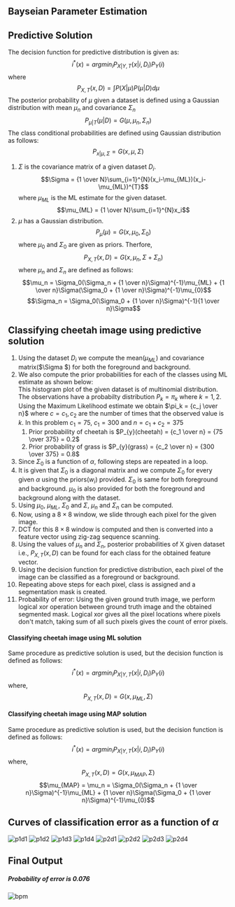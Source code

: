 ## Bayseian Parameter Estimation
## Predictive Solution
The decision function for predictive distribution is given as:
$$i^*(x) = argmin_i P_{X|Y,T}(x|i,D_i)P_Y(i)$$
where
$$P_{X,T}(x,D) = \int_{} P(X|\mu)P(\mu|D)d\mu$$
The posterior probability of $\mu$ given a dataset is defined using a Gaussian distribution with mean $\mu_n$ and covariance $\Sigma_n$
$$P_{\mu|T}(\mu|D) = G(\mu,\mu_n,\Sigma_n)$$
The class conditional probabilities are defined using Gaussian distribution as follows:
$$P_{x|\mu,\Sigma} = G(x,\mu,\Sigma)$$
1. $\Sigma$ is the covariance matrix of a given dataset $D_i$.
$$\Sigma = {1 \over N}\sum_{i=1}^{N}(x_i-\mu_{ML})(x_i-\mu_{ML})^{T}$$
where $\mu_{ML}$ is the ML estimate for the given dataset.
$$\mu_{ML} = {1 \over N}\sum_{i=1}^{N}x_i$$
2. $\mu$ has a Gaussian distribution.
$$P_{\mu}(\mu) = G(x,\mu_0,\Sigma_0) $$
where $\mu_0$ and $\Sigma_0$ are given as priors.
Therfore,
$$P_{X,T}(x,D) = G(x,\mu_n,\Sigma+\Sigma_n)$$
where $\mu_n$ and $\Sigma_n$ are defined as follows:
$$\mu_n = \Sigma_0(\Sigma_n + {1 \over n}\Sigma)^{-1}\mu_{ML} + {1 \over n}\Sigma(\Sigma_0 + {1 \over n}\Sigma)^{-1}\mu_{0}$$
$$\Sigma_n = \Sigma_0(\Sigma_0 + {1 \over n}\Sigma)^{-1}{1 \over n}\Sigma$$

## Classifying cheetah image using predictive solution
1. Using the dataset $D_i$ we compute the mean($\mu_{ML}$) and covariance matrix($\Sigma $) for both the foreground and background. 
2. We also compute the prior probabilities for each of the classes using ML estimate as shown below:<br>
   This histogram plot of the given dataset is of multinomial distribution. The observations have a probabilty distribution $P_k = \pi_k$ where $k = {1,2}$. Using the Maximum Likelihood estimate we obtain $\pi_k = {c_j \over n}$ where $c = {c_1,c_2}$ are the number of times that the observed value is $k$.
   In this problem $c_1 = 75$, $c_1 = 300$ and $n = c_1 + c_2 = 375$
   1. Prior probability of cheetah is 
        $P_{y}(cheetah) = {c_1 \over n}
            	               = {75 \over 375} = 0.2$
   2. Prior probability of grass is 
        $P_{y}(grass) = {c_2 \over n}
            	               = {300 \over 375} = 0.8$
3. Since $\Sigma_0$ is a function of $\alpha$, following steps are repeated in a loop.
4. It is given that $\Sigma_0$ is a diagonal matrix and we compute $\Sigma_0$ for every given $\alpha$ using the priors($w_i$) provided. $\Sigma_0$ is same for both foreground and background. $\mu_0$ is also provided for both the foreground and background along with the dataset.
5. Using $\mu_0$, $\mu_{ML}$, $\Sigma_0$ and $\Sigma$, $\mu_n$ and $\Sigma_n$ can be computed. 
6. Now, using a $8\times8$ window, we slide through each pixel for the given image.
7. DCT for this $8\times8$ window is computed and then is converted into a feature vector using zig-zag sequence scanning.
8. Using the values of $\mu_n$ and $\Sigma_n$, posterior probabilities of X given dataset i.e., $P_{X,T}(x,D)$ can be found for each class for the obtained feature vector.
9. Using the decision function for predictive distribution, each pixel of the image can be classified as a foreground or background. 
10. Repeating above steps for each pixel, class is assigned and a segmentation mask is created.
11. Probability of error: Using the given ground truth image, we perform logical xor operation between ground truth image and the obtained segmented mask. Logical xor gives all the pixel locations where pixels don't match, taking sum of all such pixels gives the count of error pixels.

#### Classifying cheetah image using ML solution
Same procedure as predictive solution is used, but the decision function is defined as follows:
$$i^*(x) = argmin_i P_{X|Y,T}(x|i,D_i)P_Y(i)$$
where,
$$P_{X,T}(x,D) = G(x,\mu_{ML},\Sigma)$$

#### Classifying cheetah image using MAP solution
Same procedure as predictive solution is used, but the decision function is defined as follows:
$$i^*(x) = argmin_i P_{X|Y,T}(x|i,D_i)P_Y(i)$$
where,
$$P_{X,T}(x,D) = G(x,\mu_{MAP},\Sigma)$$
$$\mu_{MAP} = \mu_n = \Sigma_0(\Sigma_n + {1 \over n}\Sigma)^{-1}\mu_{ML} + {1 \over n}\Sigma(\Sigma_0 + {1 \over n}\Sigma)^{-1}\mu_{0}$$

## Curves of classification error as a function of $\alpha$
![p1d1](results/Prior_1_Dataset_1.png)
![p1d2](results/Prior_1_Dataset_2.png)
![p1d3](results/Prior_1_Dataset_3.png)
![p1d4](results/Prior_1_Dataset_4.png)
![p2d1](results/Prior_2_Dataset_1.png)
![p2d2](results/Prior_2_Dataset_2.png)
![p2d3](results/Prior_2_Dataset_3.png)
![p2d4](results/Prior_2_Dataset_4.png)

## Final Output
##### Probability of error is 0.076
![bpm](results/bpm.png)
